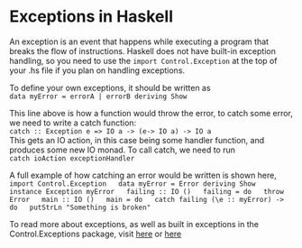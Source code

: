Exceptions in Haskell
=====================
An exception is an event that happens while executing a program that breaks the flow of instructions. Haskell does not have built-in exception handling, so you need to use the `import Control.Exception` at the top of your .hs file if you plan on handling exceptions. 

To define your own exceptions, it should be written as  
`data myError = errorA | errorB deriving Show`

This line above is how a function would throw the error, to catch some error, we need to write a catch function:  
`catch :: Exception e => IO a -> (e-> IO a) -> IO a`  
This gets an IO action, in this case being some handler function, and produces some new IO monad. To call catch, we need to run  
`catch ioAction exceptionHandler`  

A full example of how catching an error would be written is shown here,  
``import Control.Exception  
data myError = Error deriving Show  
instance Exception myError  
failing :: IO ()  
failing = do  
  throw Error  
main :: IO ()  
main = do  
  catch failing (\e :: myError) -> do  
  putStrLn "Something is broken"``
  
To read more about exceptions, as well as built in exceptions in the Control.Exceptions package, visit [here](https://hackage.haskell.org/package/base-4.12.0.0/docs/Control-Exception.html) or [here](https://wiki.haskell.org/Handling_errors_in_Haskell)
